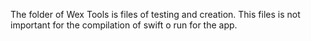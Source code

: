 The folder of Wex Tools is files of testing and creation. This files is not important for the compilation of swift o run for the app.
